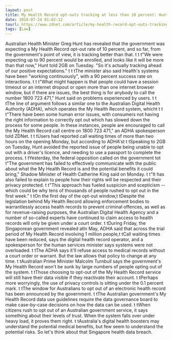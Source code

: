 ```yaml
---
layout: post
title: My Health Record opt-outs tracking at less than 10 percent: Hunt
date: 2018-07-24 01:02:12
tourl: https://www.zdnet.com/article/my-health-record-opt-outs-tracking-at-less-than-10-percent-hunt/
tags: [Law]
---
```

Australian Health Minister Greg Hunt has revealed that the government was expecting a My Health Record opt-out rate of 10 percent, and so far, from the government's point of view, it is tracking better than that. t t t"We were expecting up to 90 percent would be enrolled, and looks like it will be more than that now," Hunt told 2GB on Tuesday. "So it's actually tracking ahead of our positive expectations." t t tThe minister also said Health's systems have been "working continuously", with a 90 percent success rate on interactions. t t t"What might happen is that people could have a session timeout or an internet dropout or open more than one internet browser window, but if there are issues, the best thing is for anybody to call the number 1800 723 471," Hunt said on problems experienced by users. t t tThe line of argument follows a similar one to the Australian Digital Health Authority (ADHA), which operates the My Health Record system, whicht t t t"There have been some human error issues, with consumers not having the right information to correctly opt out which has slowed down the process for some people. In these instances, people are encouraged to call the My Health Record call centre on 1800 723 471," an ADHA spokesperson told ZDNet. t t tUsers had reported call waiting times of more than two hours on the opening Monday, but according to ADHA'st t tSpeaking to 2GB on Tuesday, Hunt avoided the reported issue of people being unable to opt out with a driver's licence, and needing to use a passport to complete the process. t tYesterday, the federal opposition called on the government tot t"The government has failed to effectively communicate with the public about what the My Health Record is and the potential benefits it could bring," Shadow Minister of Health Catherine King said on Monday. t t"It has also failed to explain to people how their rights will be respected and their privacy protected. t t"This approach has fueled suspicion and scepticism -- which could be why tens of thousands of people rushed to opt out in the first week." t tOn the first day of the opt-out window,t tDespite the legislation behind My Health Record allowing enforcement bodies to warrantlessly access health records to prevent criminal offences, as well as for revenue-raising purposes, the Australian Digital Health Agency and a number of so-called experts have continued to claim access to health records will only be given under a court order. t tDuring Friday, the Singaporean government revealed atIn May, ADHA said that across the trial period of My Health Record involving 1 million people,t tCall waiting times have been reduced, says the digital health record operator, and a spokesperson for the human services minister says systems were not overloaded. t tThe ADHA says it'll refuse access to medical records without a court order or warrant. But the law allows that policy to change at any time. t tAustralian Prime Minister Malcolm Turnbull says the government's My Health Record won't be sunk by large numbers of people opting out of the system. t tThose choosing to opt-out of the My Health Record service will still have their data visible if they reactivate their account. t tPerhaps more worryingly, the use of privacy controls is sitting under the 0.1 percent mark. t tThe window for Australians to opt out of an electronic health record has been announced by the government. t tThe Australian government's My Health Record data use guidelines require the data governance board to make case-by-case decisions on how the data can be used. t tWhen citizens rush to opt out of an Australian government service, it says something about their levels of trust. When the system falls over under heavy load, it proves them right. t tAustralia's digital health boosters may understand the potential medical benefits, but few seem to understand the potential risks. So let's think about that Singapore health data breach.